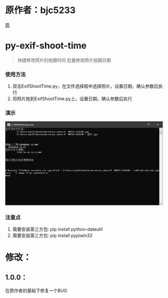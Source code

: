 # 原作者：bjc5233
[原](https://github.com/bjc5233/py-exif-shoot-time)
# py-exif-shoot-time
> 快捷修改照片的拍摄时间 批量修改照片拍摄日期

### 使用方法
1. 双击ExifShootTime.py，在文件选择框中选择照片，设置日期，确认参数后执行
2. 将照片拖到ExifShootTime.py上，设置日期，确认参数后执行



### 演示
<div align=center><img src="https://github.com/bjc5233/py-exif-shoot-time/raw/master/resources/demo.png"/></div>




### 注意点
1. 需要安装第三方包: pip install python-dateutil
2. 需要安装第三方包: pip install pypiwin32

# 修改：
## 1.0.0：
在原作者的基础下修复一个BUG  
